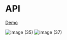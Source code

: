 # API
[Demo](https://alikhazaeii.github.io/API/)

![image (35)](https://github.com/user-attachments/assets/68ca6a85-773a-4431-8218-6d607898eba7)
![image (37)](https://github.com/user-attachments/assets/680d39eb-a6d4-4424-abfa-0f68f2d8ec53)
